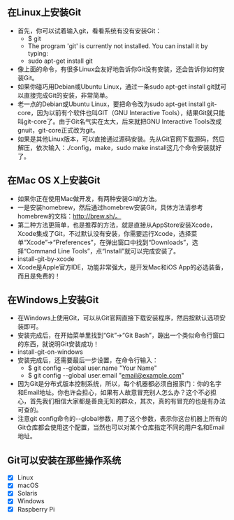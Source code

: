 ## 在Linux上安装Git
- 首先，你可以试着输入git，看看系统有没有安装Git：
  - $ git
  - The program 'git' is currently not installed. You can install it by typing:
  - sudo apt-get install git
- 像上面的命令，有很多Linux会友好地告诉你Git没有安装，还会告诉你如何安装Git。
- 如果你碰巧用Debian或Ubuntu Linux，通过一条sudo apt-get install git就可以直接完成Git的安装，非常简单。
- 老一点的Debian或Ubuntu Linux，要把命令改为sudo apt-get install git-core，因为以前有个软件也叫GIT（GNU Interactive Tools），结果Git就只能叫git-core了。由于Git名气实在太大，后来就把GNU Interactive Tools改成gnuit，git-core正式改为git。
- 如果是其他Linux版本，可以直接通过源码安装。先从Git官网下载源码，然后解压，依次输入：./config，make，sudo make install这几个命令安装就好了。
## 在Mac OS X上安装Git
- 如果你正在使用Mac做开发，有两种安装Git的方法。
- 一是安装homebrew，然后通过homebrew安装Git，具体方法请参考homebrew的文档：http://brew.sh/。
- 第二种方法更简单，也是推荐的方法，就是直接从AppStore安装Xcode，Xcode集成了Git，不过默认没有安装，你需要运行Xcode，选择菜单“Xcode”->“Preferences”，在弹出窗口中找到“Downloads”，选择“Command Line Tools”，点“Install”就可以完成安装了。
- install-git-by-xcode
- Xcode是Apple官方IDE，功能非常强大，是开发Mac和iOS App的必选装备，而且是免费的！
##  在Windows上安装Git
- 在Windows上使用Git，可以从Git官网直接下载安装程序，然后按默认选项安装即可。
- 安装完成后，在开始菜单里找到“Git”->“Git Bash”，蹦出一个类似命令行窗口的东西，就说明Git安装成功！
- install-git-on-windows
- 安装完成后，还需要最后一步设置，在命令行输入：
  - $ git config --global user.name "Your Name"
  - $ git config --global user.email "email@example.com"
- 因为Git是分布式版本控制系统，所以，每个机器都必须自报家门：你的名字和Email地址。你也许会担心，如果有人故意冒充别人怎么办？这个不必担心，首先我们相信大家都是善良无知的群众，其次，真的有冒充的也是有办法可查的。
- 注意git config命令的--global参数，用了这个参数，表示你这台机器上所有的Git仓库都会使用这个配置，当然也可以对某个仓库指定不同的用户名和Email地址。
## Git可以安装在那些操作系统
- [x] Linux 
- [x] macOS
- [x] Solaris
- [x] Windows
- [x] Raspberry Pi